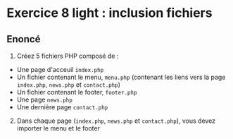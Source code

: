 # Exercice 8 light : inclusion fichiers

## Enoncé

1. Créez 5 fichiers PHP composé de :
- Une page d'acceuil `index.php`
- Un fichier contenant le menu, `menu.php` (contenant les liens vers la page `index.php`, `news.php` et `contact.php`)
- Un fichier contenant le footer, `footer.php`
- Une page `news.php`
- Une dernière page `contact.php`

2. Dans chaque page (`index.php`, `news.php` et `contact.php`), vous devez importer le menu et le footer
